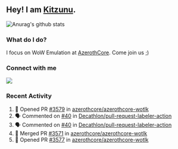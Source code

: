 ## Hey! I am [Kitzunu](https://Github.com/Kitzunu).

![Anurag's github stats](https://github-readme-stats.kitzunu.vercel.app/api?username=Kitzunu&show_icons=true)

### What do I do?

I focus on WoW Emulation at [AzerothCore](https://Github.com/AzerothCore). Come join us ;)

### Connect with me
[![](https://img.shields.io/badge/AzerothCore%20Discord-Connect%20with%20me!-green)](https://discord.com/invite/gkt4y2x)

### Recent Activity

<!--START_SECTION:activity-->
1. 💪 Opened PR [#3579](https://github.com/azerothcore/azerothcore-wotlk/pull/3579) in [azerothcore/azerothcore-wotlk](https://github.com/azerothcore/azerothcore-wotlk)
2. 🗣 Commented on [#40](https://github.com/Decathlon/pull-request-labeler-action/issues/40) in [Decathlon/pull-request-labeler-action](https://github.com/Decathlon/pull-request-labeler-action)
3. 🗣 Commented on [#40](https://github.com/Decathlon/pull-request-labeler-action/issues/40) in [Decathlon/pull-request-labeler-action](https://github.com/Decathlon/pull-request-labeler-action)
4. 🎉 Merged PR [#3571](https://github.com/azerothcore/azerothcore-wotlk/pull/3571) in [azerothcore/azerothcore-wotlk](https://github.com/azerothcore/azerothcore-wotlk)
5. 💪 Opened PR [#3577](https://github.com/azerothcore/azerothcore-wotlk/pull/3577) in [azerothcore/azerothcore-wotlk](https://github.com/azerothcore/azerothcore-wotlk)
<!--END_SECTION:activity-->
